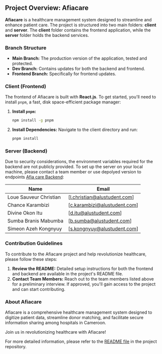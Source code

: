 ## Project Overview: Afiacare

**Afiacare** is a healthcare management system designed to streamline and enhance patient care. The project is structured into two main folders: **client** and **server**. The **client** folder contains the frontend application, while the **server** folder holds the backend services.

### Branch Structure

- **Main Branch:** The production version of the application, tested and protected.
- **Dev Branch:** Contains updates for both the backend and frontend.
- **Frontend Branch:** Specifically for frontend updates.

### Client (Frontend)

The frontend of Afiacare is built with **React.js**. To get started, you'll need to install `pnpm`, a fast, disk space-efficient package manager:

1. **Install `pnpm`:**
   ```bash
   npm install -g pnpm
   ```

2. **Install Dependencies:**
   Navigate to the client directory and run:
   ```bash
   pnpm install
   ```

### Server (Backend)

Due to security considerations, the environment variables required for the backend are not publicly provided. To set up the server on your local machine, please contact a team member or use depolyed version to endpoints <a href="https://afiacare.onrender.com/">Afia care Backend</a>:

| Name                         | Email                                 |
|------------------------------|---------------------------------------|
| Loue Sauveur Christian       | [l.christian@alustudent.com]          |
| Chance Karambizi             | [c.karambizi@alustudent.com]          |
| Divine Okon Itu              | [d.itu@alustudent.com]                |
| Sumba Branis Mabumba         | [b.sumba@alustudent.com]              |
| Simeon Azeh Kongnyuy         | [s.kongnyuy@alustudent.com]           |

### Contribution Guidelines

To contribute to the Afiacare project and help revolutionize healthcare, please follow these steps:

1. **Review the README:** Detailed setup instructions for both the frontend and backend are available in the project's README file.
2. **Contact Team Members:** Reach out to the team members listed above for a preliminary interview. If approved, you'll gain access to the project and can start contributing.

### About Afiacare

Afiacare is a comprehensive healthcare management system designed to digitize patient data, streamline donor matching, and facilitate secure information sharing among hospitals in Cameroon.

Join us in revolutionizing healthcare with Afiacare!

For more detailed information, please refer to the [README file](https://github.com/lscblack/afiacare_SE_Project/) in the project repository.

